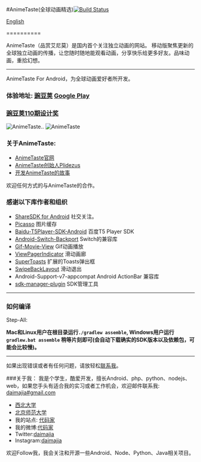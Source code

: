 #AnimeTaste(全球动画精选)[![Build Status](https://travis-ci.org/daimajia/AnimeTaste.png?branch=master)](https://travis-ci.org/daimajia/AnimeTaste)

[English](./README.md)

==========

AnimeTaste（品赏艾尼莫）是国内首个关注独立动画的网站。
移动版聚焦更新的全球独立动画的传播，让您随时随地能观看动画，分享快乐给更多好友。品味动画，重拾幻想。

---------------------

AnimeTaste For Android，为全球动画爱好者所开发。

### 体验地址: [豌豆荚](http://www.wandoujia.com/apps/com.zhan_dui.animetaste) [Google Play](https://play.google.com/store/apps/details?id=com.zhan_dui.animetaste) ###

### [豌豆荚110期设计奖](http://www.wandoujia.com/award/blog/com.zhan_dui.animetaste)

![AnimeTaste](http://ww2.sinaimg.cn/mw690/610dc034jw1e885o9kjgzj208c0b40ty.jpg)..
![AnimeTaste](http://ww3.sinaimg.cn/mw690/610dc034jw1e885obnjy6j208c0b43zo.jpg)

### 关于AnimeTaste: ###

*	[AnimeTaste官网](http://www.animetaste.net)
*	[AnimeTaste创始人Plidezus](http://www.plidezus.net/)
*	[开发AnimeTaste的故事](http://blog.daimajia.com/?p=549)

欢迎任何方式的与AnimeTaste的合作。

### 感谢以下库作者和组织

*	[ShareSDK for Android](http://sharesdk.cn/) 社交关注。
*	[Picasso](https://github.com/square/picasso) 图片缓存
*	[Baidu-T5Player-SDK-Android](http://developer.baidu.com/wiki/index.php?title=docs/cplat/media/sdk) 百度T5 Player SDK
*	[Android-Switch-Backport](https://github.com/BoD/android-switch-backport) Switch的兼容库
*	[Gif-Movie-View](https://github.com/sbakhtiarov/gif-movie-view) Gif动画播放
*	[ViewPagerIndicator](https://github.com/JakeWharton/Android-ViewPagerIndicator) 滑动画廊
*	[SuperToasts](https://github.com/JohnPersano/SuperToasts) 扩展的Toasts弹出框
*	[SwipeBackLayout](https://github.com/Issacw0ng/SwipeBackLayout) 滑动退出
*	Android-Support-v7-appcompat Android ActionBar 兼容库
*	[sdk-manager-plugin](https://github.com/JakeWharton/sdk-manager-plugin) SDK管理工具

-------------------

### 如何编译 ###

Step-All: 

**Mac和Linux用户在根目录运行`./gradlew assemble`, Windows用户运行`gradlew.bat assemble` 稍等片刻即可(会自动下载确实的SDK版本以及依赖包，可能会比较慢)。**


-------


如果出现错误或者有任何问题，请放轻松[联系我](mailto:daimajia@gmail.com)。


###关于我：
我是个学生，酷爱开发，擅长Android、php、python、nodejs、web，如果您手头有适合我的实习或者工作机会，欢迎邮件联系我:  [daimajia#gmail.com](mailto:daimajia@gmail.com)

*	[西北大学](http://zh.wikipedia.org/wiki/%E8%A5%BF%E5%8C%97%E5%A4%A7%E5%AD%A6_\(%E4%B8%AD%E5%9B%BD\))
*	[北京师范大学](http://www.bnu.edu.cn)
*	我的站点: [代码家](http://www.daimajia.com)
*	我的微博:[代码家](http://weibo.com/daimajia)
*	Twitter:[daimajia](http://twitter.com/daimajia)
*	Instagram:[daimajia](http://instagram.com/daimajia)

欢迎Follow我，我会关注和开源一些Android、Node、Python、Java相关项目。


